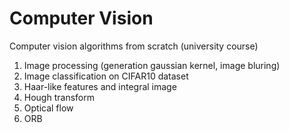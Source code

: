# Computer Vision
Computer vision algorithms from scratch (university course)

1. Image processing (generation gaussian kernel, image bluring)
2. Image classification on CIFAR10 dataset
3. Haar-like features and integral image
4. Hough transform
5. Optical flow
6. ORB
